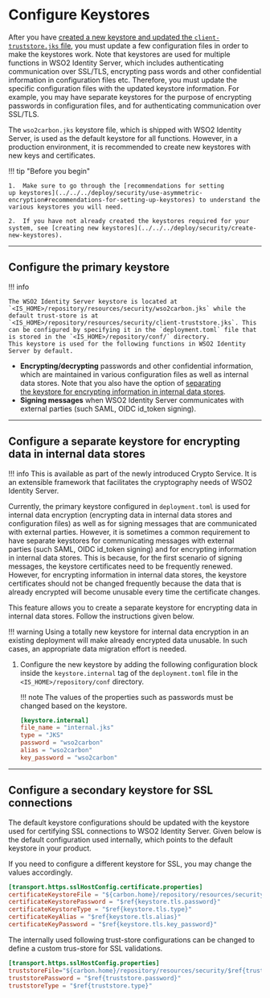 # Configure Keystores

After you have [created a new keystore and updated the `client-truststore.jks` file](../../../develop/security/create-new-keystores), you must update a few configuration files in order to make the keystores work. Note that keystores are used for multiple functions in WSO2 Identity Server, which includes authenticating communication over SSL/TLS, encrypting pass words and other confidential information in configuration files etc. Therefore, you must update the specific configuration files with the updated keystore information. For example, you may have separate keystores for the purpose of encrypting
passwords in configuration files, and for authenticating communication over SSL/TLS.

The `wso2carbon.jks` keystore file, which is shipped with WSO2 Identity Server, is used as the default keystore for all functions. However, in a production environment, it is recommended to create new keystores with new keys and certificates.
    
!!! tip "Before you begin" 

    1.  Make sure to go through the [recommendations for setting up keystores](../../../deploy/security/use-asymmetric-encryption#recommendations-for-setting-up-keystores) to understand the various keystores you will need.

    2.  If you have not already created the keystores required for your system, see [creating new keystores](../../../deploy/security/create-new-keystores).

---

## Configure the primary keystore

!!! info

    The WSO2 Identity Server keystore is located at `<IS_HOME>/repository/resources/security/wso2carbon.jks` while the default trust-store is at `<IS_HOME>/repository/resources/security/client-truststore.jks`. This can be configured by specifying it in the `deployment.toml` file that is stored in the `<IS_HOME>/repository/conf/` directory. This keystore is used for the following functions in WSO2 Identity Server by default.

-   **Encrypting/decrypting** passwords and other confidential information, which are maintained in various configuration files as well as internal data stores. Note that you also have the option of
    [separating the keystore for encrypting information in internal data stores](#configure-a-separate-keystore-for-encrypting-data-in-internal-data-stores).
-   **Signing messages** when WSO2 Identity Server communicates with external parties (such SAML, OIDC id_token signing). 

---

## Configure a separate keystore for encrypting data in internal data stores

!!! info 
    This is available as part of the newly introduced Crypto Service. It is an extensible framework that facilitates the cryptography needs of WSO2 Identity Server.

Currently, the primary keystore configured in `deployment.toml` is used for internal data encryption (encrypting data in internal data stores and configuration files) as well as for signing messages that are communicated with external parties. However, it is sometimes a common requirement to have separate keystores for communicating messages with external parties (such SAML, OIDC id_token signing) and for encrypting information in internal data stores. This is because, for the first scenario of signing messages, the keystore certificates need to be frequently renewed. However, for encrypting information in internal data stores, the keystore certificates should not be changed frequently because the data that is already encrypted will become unusable every time the certificate changes.

This feature allows you to create a separate keystore for encrypting data in internal data stores. Follow the instructions given below.

!!! warning
    Using a totally new keystore for internal data encryption in an existing deployment will make already encrypted data unusable. In such cases, an appropriate data migration effort is needed.
    

1.  Configure the new keystore by adding the following configuration block inside the `keystore.internal` tag of the `deployment.toml` file in the `<IS_HOME>/repository/conf` directory.

    !!! note
        The values of the properties such as passwords must be changed based on the keystore.
    
    ``` toml
    [keystore.internal]
    file_name = "internal.jks"
    type = "JKS"
    password = "wso2carbon"
    alias = "wso2carbon"
    key_password = "wso2carbon"
    ```

---

## Configure a secondary keystore for SSL connections

The default keystore configurations should be updated with the keystore used for certifying SSL connections to WSO2 Identity Server. Given below is the default configuration used internally, which points to the default keystore in your product. 

If you need to configure a different keystore for SSL, you may change the values accordingly.
    
```toml 
[transport.https.sslHostConfig.certificate.properties]
certificateKeystoreFile = "${carbon.home}/repository/resources/security/$ref{keystore.tls.file_name}"
certificateKeystorePassword = "$ref{keystore.tls.password}"
certificateKeystoreType = "$ref{keystore.tls.type}"
certificateKeyAlias = "$ref{keystore.tls.alias}"
certificateKeyPassword = "$ref{keystore.tls.key_password}"
```
  
The internally used following trust-store configurations can be changed to define a custom trus-store for SSL validations.

```toml
[transport.https.sslHostConfig.properties]
truststoreFile="${carbon.home}/repository/resources/security/$ref{truststore.file_name}"
truststorePassword = "$ref{truststore.password}"
truststoreType = "$ref{truststore.type}"
``` 
